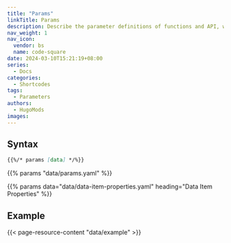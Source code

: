 ```yaml
---
title: "Params"
linkTitle: Params
description: Describe the parameter definitions of functions and API, which is useful for writing documentations.
nav_weight: 1
nav_icon:
  vendor: bs
  name: code-square
date: 2024-03-10T15:21:19+08:00
series:
  - Docs
categories:
  - Shortcodes
tags:
  - Parameters
authors:
  - HugoMods
images:
---
```


## Syntax

```markdown
{{%/* params [data] */%}}
```

{{% params "data/params.yaml" %}}

{{% params data="data/data-item-properties.yaml" heading="Data Item Properties" %}}

## Example

{{< page-resource-content "data/example" >}}
